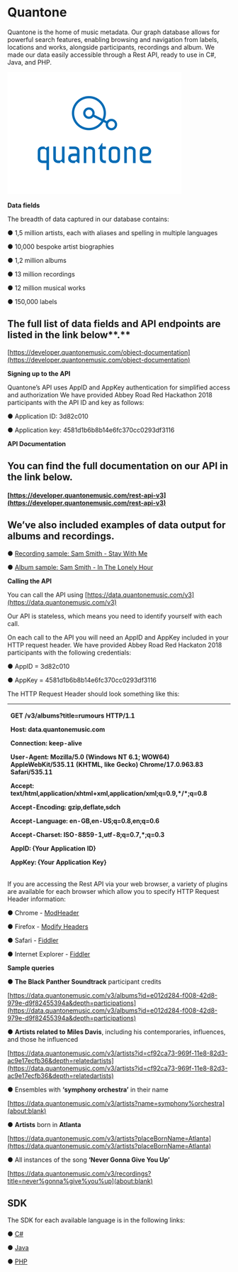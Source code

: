 # Quantone

Quantone is the home of music metadata. Our graph database allows for powerful search features, enabling browsing and navigation from labels, locations and works, alongside participants, recordings and album. We made our data easily accessible through a Rest API, ready to use in C\#, Java, and PHP.

![](../.gitbook/assets/image.png)

**Data fields**

The breadth of data captured in our database contains:

●     1,5 million artists, each with aliases and spelling in multiple languages

●     10,000 bespoke artist biographies

●     1,2 million albums

●     13 million recordings

●     12 million musical works

●     150,000 labels

## The full list of **data fields** and **API** **endpoints** are listed in the link below**.**

[https://developer.quantonemusic.com/object-documentation](https://developer.quantonemusic.com/object-documentation)

**Signing up to the API**

Quantone’s API uses AppID and AppKey authentication for simplified access and authorization We have provided Abbey Road Red Hackathon 2018 participants with the API ID and key as follows:

●     Application ID: 3d82c010

●     Application key: 4581d1b6b8b14e6fc370cc0293df3116

**API Documentation**

## You can find the **full documentation** on our API in the link below.

#### [https://developer.quantonemusic.com/rest-api-v3](https://developer.quantonemusic.com/rest-api-v3)

## We’ve also included examples of data output for **albums** and **recordings**.

●     [Recording sample: Sam Smith - Stay With Me](https://developer.quantonemusic.com/recording-sample)

●     [Album sample: Sam Smith - In The Lonely Hour](https://developer.quantonemusic.com/album-sample)

**Calling the API**

You can call the API using [https://data.quantonemusic.com/v3](https://data.quantonemusic.com/v3)

Our API is stateless, which means you need to identify yourself with each call.

On each call to the API you will need an AppID and AppKey included in your HTTP request header. We have provided Abbey Road Red Hackaton 2018 participants with the following credentials:

●      AppID = 3d82c010

●      AppKey = 4581d1b6b8b14e6fc370cc0293df3116

The HTTP Request Header should look something like this:

<table>
  <thead>
    <tr>
      <th style="text-align:left">
        <p>GET /v3/albums?title=rumours HTTP/1.1</p>
        <p>Host: data.quantonemusic.com</p>
        <p>Connection: keep-alive</p>
        <p>User-Agent: Mozilla/5.0 (Windows NT 6.1; WOW64) AppleWebKit/535.11 (KHTML,
          like Gecko) Chrome/17.0.963.83 Safari/535.11</p>
        <p>Accept: text/html,application/xhtml+xml,application/xml;q=0.9,*/*;q=0.8</p>
        <p>Accept-Encoding: gzip,deflate,sdch</p>
        <p>Accept-Language: en-GB,en-US;q=0.8,en;q=0.6</p>
        <p>Accept-Charset: ISO-8859-1,utf-8;q=0.7,*;q=0.3</p>
        <p><b>AppID: {Your Application ID}</b>
        </p>
        <p><b>AppKey: {Your Application Key}</b>
        </p>
      </th>
    </tr>
  </thead>
  <tbody></tbody>
</table>If you are accessing the Rest API via your web browser, a variety of plugins are available for each browser which allow you to specify HTTP Request Header information:

●     Chrome - [ModHeader](https://chrome.google.com/webstore/detail/modheader/idgpnmonknjnojddfkpgkljpfnnfcklj)

●     Firefox - [Modify Headers](https://addons.mozilla.org/en-US/firefox/addon/modify-headers/)

●     Safari - [Fiddler](https://www.telerik.com/fiddler)

●     Internet Explorer - [Fiddler](https://www.telerik.com/fiddler)

**Sample queries**

●         **The Black Panther Soundtrack** participant credits

[https://data.quantonemusic.com/v3/albums?id=e012d284-f008-42d8-979e-d9f82455394a&depth=participations](https://data.quantonemusic.com/v3/albums?id=e012d284-f008-42d8-979e-d9f82455394a&depth=participations)

●         **Artists related to** **Miles Davis**, including his contemporaries, influences, and those he influenced

[https://data.quantonemusic.com/v3/artists?id=cf92ca73-969f-11e8-82d3-ac9e17ecfb36&depth=relatedartists](https://data.quantonemusic.com/v3/artists?id=cf92ca73-969f-11e8-82d3-ac9e17ecfb36&depth=relatedartists)

●         Ensembles with **‘symphony orchestra’** in their name

[https://data.quantonemusic.com/v3/artists?name=symphony%orchestra](about:blank)

●         **Artists** born in **Atlanta**

[https://data.quantonemusic.com/v3/artists?placeBornName=Atlanta](https://data.quantonemusic.com/v3/artists?placeBornName=Atlanta)

●         All instances of the song **‘Never Gonna Give You Up’**

[https://data.quantonemusic.com/v3/recordings?title=never%gonna%give%you%up](about:blank)

## SDK

The SDK for each available language is in the following links:

●     [C\#](https://developer.quantonemusic.com/csharp-sdk)

●     [Java](https://developer.quantonemusic.com/java-sdk)

●     [PHP](https://developer.quantonemusic.com/php-sdk)

